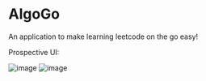 # AlgoGo
An application to make learning leetcode on the go easy!


Prospective UI:

![image](https://github.com/user-attachments/assets/c9e62e8e-6e18-46a0-9c52-aad48408a023) ![image](https://github.com/user-attachments/assets/966a7b67-88e8-4d49-9095-2b7de3fc14d8)
